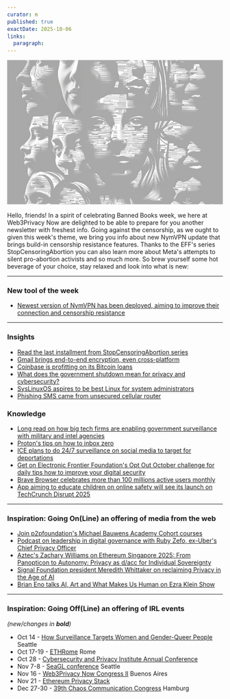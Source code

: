 ```yaml
---
curator: m
published: true
exactDate: 2025-10-06
links:
  paragraph: 
---
```


![alt text](https://github.com/web3privacy/news/blob/main/web/public/img/2025-16.png?raw=true)

Hello, friends! In a spirit of celebrating Banned Books week, we here at Web3Privacy Now are delighted to be able to prepare for you another newsletter with freshest info. Going against the censorship, as we ought to given this week's theme, we bring you info about new NymVPN update that brings build-in censorship resistance features. Thanks to the EFF's series StopCensoringAbortion you can also learn more about Meta's attempts to silent pro-abortion activists and so much more. So brew yourself some hot beverage of your choice, stay relaxed and look into what is new:

---
### New tool of the week
- [Newest version of NymVPN has been deployed, aiming to improve their connection and censorship resistance](https://nym.com/blog/nymvpn-v2025.15)
---

### Insights
- [Read the last installment from StopCensoringAbortion series](https://www.eff.org/pages/stopcensoringabortion-what-we-learned-and-where-we-go-here)
- [Gmail brings end-to-end encryption, even cross-platform](https://cyberinsider.com/gmail-now-lets-you-send-fully-encrypted-emails-across-the-open-web/)
- [Coinbase is profitting on its Bitcoin loans](https://decrypt.co/342744/how-coinbase-profits-bitcoin-backed-loans-technology-provider)
- [What does the government shutdown mean for privacy and cybersecurity?](https://iapp.org/news/a/a-view-from-dc-what-does-the-government-shutdown-mean-for-privacy-and-cybersecurity-)
- [SysLinuxOS aspires to be best Linux for system administrators](https://thenewstack.io/syslinuxos-the-go-to-linux-for-system-administrators/)
- [Phishing SMS came from unsecured cellular router](https://arstechnica.com/security/2025/10/that-annoying-sms-phish-you-just-got-may-have-come-from-a-box-like-this/)
### Knowledge
- [Long read on how big tech firms are enabling government surveillance with military and intel agencies](https://privacyinternational.org/long-read/5683/big-techs-bind-military-and-intelligence-agencies)
- [Proton's tips on how to inbox zero](https://proton.me/blog/inbox-zero)
- [ICE plans to do 24/7 surveillance on social media to target for deportations](https://www.wired.com/story/ice-social-media-surveillance-24-7-contract/)
- [Get on Electronic Frontier Foundation's Opt Out October challenge for daily tips how to improve your digital security](https://www.eff.org/deeplinks/2025/09/opt-out-october-daily-tips-protect-your-privacy-and-security)
- [Brave Browser celebrates more than 100 millions active users monthly](https://cyberinsider.com/brave-browser-has-now-surpassed-100-million-monthly-active-users/)
- [App aiming to educate children on online safety will see its launch on TechCrunch Disrupt 2025](https://techcrunch.com/2025/10/05/the-young-minds-app-wants-to-protect-and-educate-children-online-and-will-show-its-tech-at-techcrunch-disrupt-2025/)
---

### Inspiration: Going On(Line) an offering of media from the web
- [Join p2pfoundation's Michael Bauwens Academy Cohort courses](https://t.me/+zqXD0C6L-To5NGI6)
- [Podcast on leadership in digital governance with Ruby Zefo, ex-Uber's Chief Privacy Officer](https://privacyadvisorpodcast.libsyn.com/on-leadership-in-digital-governance-a-chat-with-ruby-zefo)
- [Aztec's Zachary Williams on Ethereum Singapore 2025: From Panopticon to Autonomy: Privacy as d/acc for Individual Sovereignty](https://youtu.be/ouUr8s5TZfY?si=SV_hnaR8hmCBItd9)
- [Signal Foundation president Meredith Whittaker on reclaiming Privacy in the Age of AI](https://www.youtube.com/live/y6BVGLpHpJU?si=GLsHoxRWcpfOpFRn)
- [Brian Eno talks AI, Art and What Makes Us Human on Ezra Klein Show](https://youtu.be/AfYY9v0Q0X4?si=cRfV7KJ1d33vZLw5)
  
---

### Inspiration: Going Off(Line) an offering of IRL events 
*(new/changes in **bold**)*

* Oct 14 - [How Surveillance Targets Women and Gender-Queer People](https://www.eff.org/event/how-surveillance-targets-women-and-gender-queer-people) Seattle
* Oct 17-19 - [ETHRome](https://www.ethrome.org/) Rome
* Oct 28 - [Cybersecurity and Privacy Institute Annual Conference](https://uwaterloo.ca/cybersecurity-privacy-institute/2025conference?utm_source=chatgpt.com)
* Nov 7-8 - [SeaGL conference](https://www.eff.org/event/seagl) Seattle
* Nov 16 - [Web3Privacy Now Congress II](https://congress.web3privacy.info/) Buenos Aires
* Nov 21 - [Ethereum Privacy Stack](https://web3privacy.github.io/eps25/)
* Dec 27-30 - [39th Chaos Communication Congress](https://events.ccc.de/en/2025/09/28/39c3-call-for-participation/) Hamburg
